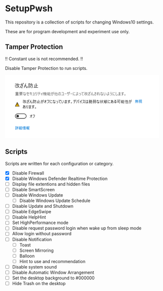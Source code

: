 # SetupPwsh

This repository is a collection of scripts for changing Windows10 settings.

These are for program development and experiment use only.

## Tamper Protection

!! Constant use is not recommended. !!

Disable Tamper Protection to run scripts.

![](./Images/disable_tamper_protection.png)

## Scripts

Scripts are written for each configuration or category.

- [x] Disable Firewall
- [x] Disable Windows Defender Realtime Protection
- [ ] Display file extentions and hidden files
- [ ] Disable SmartScreen
- [ ] Disable Windows Update
  - [ ] Disable Windows Update Schedule
- [ ] Disable Update and Shutdown
- [ ] Disable EdgeSwipe
- [ ] Disable HelpHint
- [ ] Set HighPerformance mode
- [ ] Disable request password login when wake up from sleep mode
- [ ] Allow login without password
- [ ] Disable Notification
  - [ ] Toast
  - [ ] Screen Mirroring
  - [ ] Balloon
  - [ ] Hint to use and recommendation
- [ ] Disable system sound
- [ ] Disable Automatic Window Arrangement
- [ ] Set the desktop background to #000000
- [ ] Hide Trash on the desktop
